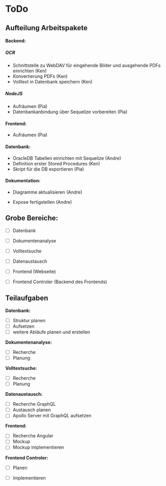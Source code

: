 # ToDo
## Aufteilung Arbeitspakete

#### Backend:

##### OCR

- Schnittstelle zu WebDAV für eingehende Bilder und ausgehende PDFs einrichten (Ken)
- Konvertierung PDFs (Ken)
- Volltext in Datenbank speichern (Ken)

##### NodeJS 

- Aufräumen (Pia)
- Datenbankanbindung über Sequelize vorbereiten (Pia)

#### Frontend:

- Aufräumen  (Pia)

#### Datenbank:

- OracleDB Tabellen einrichten mit Sequelize (Andre)
- Definition erster Stored Procedures (Ken)
- Skript für die DB exportieren (Pia)

#### Dokumentation:

- Diagramme aktualisieren (Andre)

- Expose fertigstellen (Andre)

  

## Grobe Bereiche:

 - [ ] Datenbank

 - [ ] Dokumentenanalyse

 - [ ] Volltextsuche

 - [ ] Datenaustausch

 - [ ] Frontend (Webseite)

 - [ ] Frontend Controler (Backend des Frontends)

   

## Teilaufgaben

**Datenbank:**

 - [ ] Struktur planen
 - [ ] Aufsetzen
 - [ ] weitere Abläufe planen und erstellen

**Dokumentenanalyse:**

 - [ ] Recherche
 - [ ] Planung

**Volltextsuche:**

 - [ ] Recherche
 - [ ] Planung

**Datenaustausch:**

 - [ ] Recherche GraphQL
 - [ ] Austausch planen
 - [ ] Apollo Server mit GraphQL aufsetzen

**Frontend:**

 - [ ] Recherche Angular
 - [ ] Mockup
 - [ ] Mockup implementieren

**Frontend Controler:**

 - [ ] Planen
 - [ ] Implementieren

